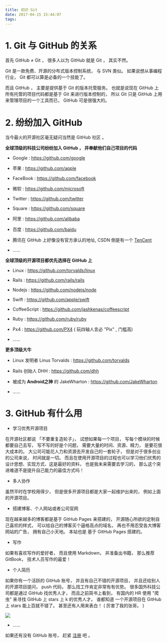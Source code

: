 ```yaml
---
title: 初识 Git
date: 2017-04-15 15:44:07
tags:
---
```

# 1. Git 与 GitHub 的关系

首先 GitHub ≠ Git ， 很多人以为 GitHub 就是 Git ， 其实不然。



Git 是一款免费、开源的分布式版本控制系统， 与 SVN 类似。 如果说想从事编程行业， Git 都可以算是必备的一个技能了。



而且 GitHub ， 主要是提供基于 Git 的版本托管服务。 也就是说现在 GitHub 上所有托管的项目代码都是基于 Git 来进行版本控制的， 所以 Git 只是 GitHub 上用来管理项目的一个工具而已， GitHub 可是很强大的。



# 2.  纷纷加入 GitHub  

当今最火的开源社区毫无疑问当然是 GitHub 社区 。



**全球顶级的科技公司纷纷加入 GitHub ， 并奉献他们自己项目的代码**

*  Google : https://github.com/google

*  苹果 : https://github.com/apple

*  FaceBook : https://github.com/facebook

*  微软 : https://github.com/microsoft

*  Twitter : https://github.com/twitter

*  Square : https://github.com/square

*  阿里 : https://github.com/alibaba

*  百度 : https://github.com/baidu

*  腾讯在 GitHub 上好像没有官方承认的地址, CSDN 倒是有一个 [TenCent](https://code.csdn.net/tencent)

* ......



**全球顶级的开源项目都优先选择在 GitHub 上**

*  Linux : https://github.com/torvalds/linux

*  Rails : https://github.com/rails/rails

*  Nodejs : https://github.com/nodejs/node

*  Swift : https://github.com/apple/swift

*  CoffeeScript : https://github.com/jashkenas/coffeescript

*  Ruby : https://github.com/ruby/ruby

*  Px4 : https://github.com/PX4  ( 玩四轴人言必 "Pix" , 门槛高)

*  ......



**更多顶级大牛**

*  Linux 发明者 Linus Torvalds : https://github.com/torvalds

*  Rails 创始人 DHH : https://github.com/dhh

*  被成为 **Android之神** 的 JakeWharton  : https://github.com/JakeWharton

* ......

# 3. GitHub 有什么用

*  学习优秀开源项目



在开源社区都说 「不要重复造轮子」， 试想如果每一个项目， 写每个模块的时候都要自己去写， 写不写的好是个问题， 需要大量的时间、资源、精力， 是要花很大成本的。 大公司可能花人力和资源去开发自己的一套轮子， 但是对于很多创业的公司来说， 时间就是一切。 而且在使用开源项目的过程也可以学习他们优秀的设计思想、实现方式、这是最好的资料， 也是我未来需要去学习的， 那么这个突进难道不是提升自己能力的最佳方式吗！



*  多人协作



虽然平时在学校用得少， 但是很多开源项目都是大家一起维护出来的， 例如上面的开源项目。 



*  搭建博客、个人网站或者公司官网



现在越来越多的博客都是基于 GitHub Pages 来搭建的， 开源随心所欲的定制自己喜欢的样式， 可以给自己的博客买个逼格高点的域名， 再也不用忍受各大博客网站的广告， 拥有自己小天地。 本站也是 基于 GitHub Pages 搭建的。



*  写作



如果有喜欢写作的爱好者， 而且使用 Markdown， 并准备出书籍， 那么推荐 GitBook， 技术人员写作的最爱！



*  个人简历



如果你有一个活跃的 GitHub 账号， 并且有自己不错的开源项目， 并且还给别人的开源项目提问， push 代码， 那么找工作肯定非常有有优势。 很多国外科技公司都是通过 GitHub 找优秀人才， 而且之前简书上看到， 有国内的 HR 使用 "爬虫" 来寻找 GitHub 上 stars 上 k 的优秀人才。 谁都知道 一个开源项目在 GitHub 上 stars 能上百就不错了。 甚至还有人用来表白！ (  厉害了我的张哥。 )

![](http://stormzhang.com/image/stormzhang.jpg)



*  ......

如果还有没有 GitHub 账号， 赶紧 [注册]( https://github.com/  ) 吧 。


